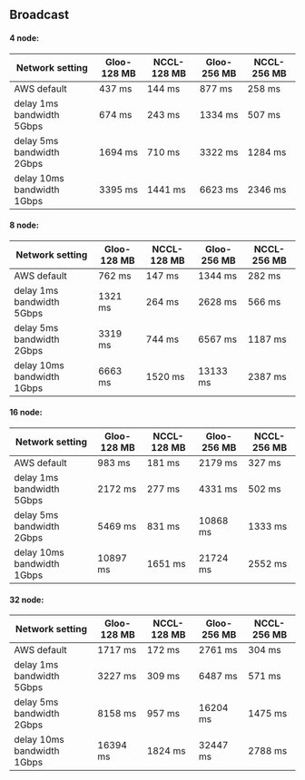 ## Broadcast

#### 4 node:
| Network setting             | Gloo-128 MB | NCCL-128 MB | Gloo-256 MB | NCCL-256 MB |
|-----------------------------|-------------|-------------|-------------|-------------|
| AWS default                 | 437 ms      | 144 ms      | 877 ms      | 258 ms      |
| delay 1ms  bandwidth 5Gbps  | 674 ms      | 243 ms      | 1334 ms     | 507 ms      |
| delay 5ms  bandwidth 2Gbps  | 1694 ms     | 710 ms      | 3322 ms     | 1284 ms     |
| delay 10ms  bandwidth 1Gbps | 3395 ms     | 1441 ms     | 6623 ms     | 2346 ms     |

#### 8 node:
| Network setting             | Gloo-128 MB | NCCL-128 MB | Gloo-256 MB | NCCL-256 MB |
|-----------------------------|-------------|-------------|-------------|-------------|
| AWS default                 | 762 ms      | 147 ms      | 1344 ms     | 282 ms      |
| delay 1ms  bandwidth 5Gbps  | 1321 ms     | 264 ms      | 2628 ms     | 566 ms      |
| delay 5ms  bandwidth 2Gbps  | 3319 ms     | 744 ms      | 6567 ms     | 1187 ms     |
| delay 10ms  bandwidth 1Gbps | 6663 ms     | 1520 ms     | 13133 ms    | 2387 ms     |

#### 16 node:
| Network setting             | Gloo-128 MB | NCCL-128 MB | Gloo-256 MB | NCCL-256 MB |
|-----------------------------|-------------|-------------|-------------|-------------|
| AWS default                 | 983 ms      | 181 ms      | 2179 ms     | 327 ms      |
| delay 1ms  bandwidth 5Gbps  | 2172 ms     | 277 ms      | 4331 ms     | 502 ms      |
| delay 5ms  bandwidth 2Gbps  | 5469 ms     | 831 ms      | 10868 ms    | 1333 ms     |
| delay 10ms  bandwidth 1Gbps | 10897 ms    | 1651 ms     | 21724 ms    | 2552 ms     |


#### 32 node:
| Network setting             | Gloo-128 MB | NCCL-128 MB | Gloo-256 MB | NCCL-256 MB |
|-----------------------------|-------------|-------------|-------------|-------------|
| AWS default                 | 1717 ms     | 172 ms      | 2761 ms     | 304 ms      |
| delay 1ms  bandwidth 5Gbps  | 3227 ms     | 309 ms      | 6487 ms     | 571 ms      |
| delay 5ms  bandwidth 2Gbps  | 8158 ms     | 957 ms      | 16204 ms    | 1475 ms     |
| delay 10ms  bandwidth 1Gbps | 16394 ms    | 1824 ms     | 32447 ms    | 2788 ms     |